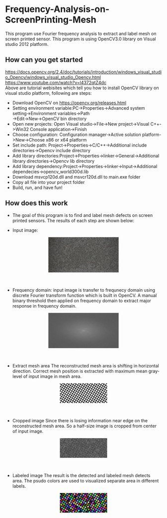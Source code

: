 # Frequency-Analysis-on-ScreenPrinting-Mesh
This program use Fourier frequency analysis to extract and label mesh on screen printed sensor. This program is using OpenCV3.0 library on Visual studio 2012 platform.


## How can you get started
https://docs.opencv.org/2.4/doc/tutorials/introduction/windows_visual_studio_Opencv/windows_visual_studio_Opencv.html<br />
https://www.youtube.com/watch?v=l4372qtZ4dc<br />
Above are tutorial webisites which tell you how to install OpenCV library on visual studio platform, following are steps:<br />
* Download OpenCV on https://opencv.org/releases.html<br />
* Setting environment variable:PC->Properties->Advanced system setting->Environment variables->Path<br />
->Edit->New->OpenCV bin directory<br />
* Open new projects: Open Visual studio->File->New project->Visual C++->Win32 Console application->Finish<br />
* Choose configuration: Configuration manager->Active solution platform->New->Choose x86 or x64 platform <br />
* Set include path: Project->Properties->C/C++->Additional include directories->Opencv include directory<br />
* Add library directories:Project->Properties->linker->General->Additional library directories->Opencv lib directory<br />
* Add library dependency:Project->Properties->linker->Input->Additional dependecies->opencv_world300d.lib<br />
* Download msvcp120d.dll and msvcr120d.dll to main.exe folder <br />
* Copy all file into your project folder<br />
* Build, run, and have fun! <br />

## How does this work
* The goal of this program is to find and label mesh defects on screen printed sensors. The results of each step are shown below: 

* Input image:
<p align="center"><img src="/image/screenPrinting.png" height="45%" width="45%"></p><br />

* Frequency domain:
input image is transfer to frequnecy domain using discrete Fourier transform function which is built in OpenCV. A manual binary threshold then applied on frequency domain to extract major response in frequency domain. 
<p align="center"><img src="/image/fequencyDomain.jpg" height="45%" width="45%"></p><br />

* Extract mesh area
The reconstructed mesh area is shifting in horizontal direction. Correct mesh position is extracted with maximum mean gray-level of input image in mesh area.
<p align="center"><img src="/image/detectedMesh.png" height="30%" width="30%"></p><br />

* Cropped image
Since there is losing information near edge on the reconstructed mesh area. So a half-size image is cropped from center of input image.
<p align="center"><img src="/image/croppedImage.png" height="30%" width="30%"></p><br />

* Labeled image
The result is the detected and labeled mesh detects area. The psudo colors are used to visualized separate area in different labels.
<p align="center"><img src="/image/labeledImage.png" height="30%" width="30%"></p>
